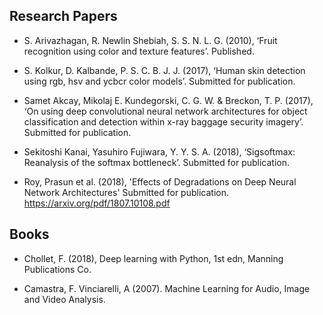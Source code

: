 ## Research Papers

* S. Arivazhagan, R. Newlin Shebiah, S. S. N. L. G. (2010), ‘Fruit recognition using color and texture features’. Published.

* S. Kolkur, D. Kalbande, P. S. C. B. J. J. (2017), ‘Human skin detection using rgb, hsv and ycbcr color models’. Submitted for publication.

* Samet Akcay, Mikolaj E. Kundegorski, C. G. W. & Breckon, T. P. (2017), ‘On using deep convolutional neural network architectures for object classification and detection within x-ray baggage security imagery’. Submitted for publication.

* Sekitoshi Kanai, Yasuhiro Fujiwara, Y. Y. S. A. (2018), ‘Sigsoftmax: Reanalysis of the softmax bottleneck’. Submitted for publication.

* Roy, Prasun et al. (2018), 'Effects of Degradations on Deep Neural Network Architectures' Submitted for publication. 
https://arxiv.org/pdf/1807.10108.pdf


## Books

* Chollet, F. (2018), Deep learning with Python, 1st edn, Manning Publications Co.

* Camastra, F. Vinciarelli, A (2007). Machine Learning for Audio, Image and Video Analysis.

